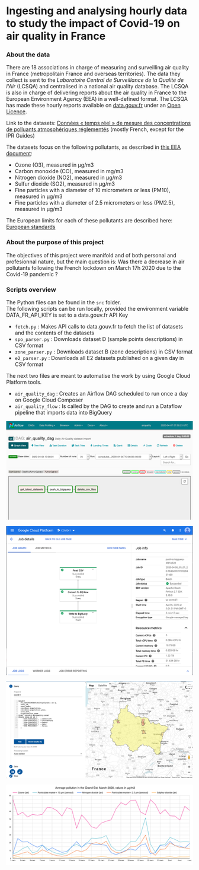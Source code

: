 
# Ingesting and analysing hourly data to study the impact of Covid-19 on air quality in France

### About the data
There are 18 associations in charge of measuring and surveilling air quality in France (metropolitain 
France and overseas territories). The data they collect is sent to the _Laboratoire Central de 
Surveillance de la Qualité de l'Air_ (LCSQA) and centralised in a national air quality database. 
The LCSQA is also in charge of 
delivering reports about the air quality in France to the European Environment Agency (EEA) in a 
well-defined format. The LCSQA has made these hourly reports available on 
[data.gouv.fr](https://www.data.gouv.fr) under an [Open Licence](https://www.etalab.gouv.fr/wp-content/uploads/2014/05/Licence_Ouverte.pdf).

Link to the datasets: [Données « temps réel » de mesure des concentrations de polluants 
atmosphériques réglementés](https://www.data.gouv.fr/fr/datasets/donnees-temps-reel-de-mesure-des-concentrations-de-polluants-atmospheriques-reglementes-1/) 
(mostly French, except for the IPR Guides)

The datasets focus on the following pollutants, as described in [this EEA document](https://www.eea.europa.eu/publications/2-9167-057-X):
* Ozone (O3), measured in µg/m3
* Carbon monoxide (CO), measured in mg/m3
* Nitrogen dioxide (NO2), measured in µg/m3
* Sulfur dioxide (SO2), measured in µg/m3
* Fine particles with a diameter of 10 micrometers or less (PM10), measured in µg/m3
* Fine particles with a diameter of 2.5 micrometers or less (PM2.5), measured in µg/m3

The European limits for each of these pollutants are described here: [European standards](https://www.airparif.asso.fr/en/reglementation/normes-europeennes)

### About the purpose of this project
The objectives of this project were manifold and of both personal and profesionnal nature, 
but the main question is: Was there a decrease in air pollutants following the French 
lockdown on March 17h 2020 due to the Covid-19 pandemic ? 

### Scripts overview

The Python files can be found in the `src` folder.  
The following scripts can be run locally, provided the environment variable DATA_FR_API_KEY is set to a data.gouv.fr API Key
* `fetch.py` : Makes API calls to data.gouv.fr to fetch the list of datasets and the contents of the datasets
* `spo_parser.py` : Downloads dataset D (sample points descriptions) in CSV format
* `zone_parser.py` : Downloads dataset B (zone descriptions) in CSV format
* `e2_parser.py` : Downloads all E2 datasets published on a given day in CSV format

The next two files are meant to automatise the work by using Google Cloud Platform tools.
* `air_quality_dag` : Creates an Airflow DAG scheduled to run once a day on Google Cloud Composer
* `air_quality_flow` : Is called by the DAG to create and run a Dataflow pipeline that imports data into BigQuery

![Airflow DAG](img/airflow.png)  

![Successful Dataflow pipeline run](img/dataflow.png)  

![Grand-Est Zones visualised on map](img/geoviz.png)

![Average pollution in the Grand-Est in March 2020](img/avg_pollution_march_2020.png)

